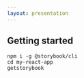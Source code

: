 ```yaml
---
layout: presentation
---
```


## Getting started

```
npm i -g @storybook/cli
cd my-react-app
getstorybook

```